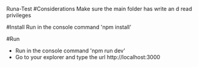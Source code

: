 Runa-Test
#Considerations
Make sure the main folder has write an d read privileges 

#Install 
Run in the console command 'npm install'

#Run
- Run in the console command 'npm run dev'
- Go to your explorer and type the url http://localhost:3000
